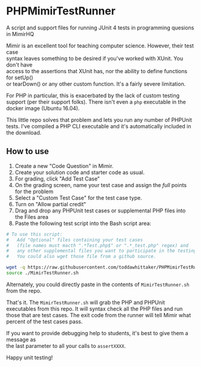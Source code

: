 # PHPMimirTestRunner
A script and support files for running JUnit 4 tests in programming quesions in MimirHQ

Mimir is an excellent tool for teaching computer science. However, their test case  
syntax leaves something to be desired if you've worked with XUnit. You don't have  
access to the assertions that XUnit has, nor the ability to define functions for setUp()  
or tearDown() or any other custom function. It's a fairly severe limitation.  

For PHP in particular, this is exacerbated by the lack of custom testing support (per
their support folks). There isn't even a `php` executable in the docker image (Ubuntu 16.04).

This little repo solves that problem and lets you run any number of PHPUnit tests. I've
compiled a PHP CLI executable and it's automatically included in the download.

## How to use
1. Create a new "Code Question" in Mimir.
1. Create your solution code and starter code as usual.
1. For grading, click "Add Test Case"
1. On the grading screen, name your test case and assign the *full* points
for the problem
1. Select a "Custom Test Case" for the test case type.
1. Turn on "Allow partial credit"
1. Drag and drop any PHPUnit test cases or supplemental PHP files into the Files area
1. Paste the following test script into the Bash script area:  
```bash
# To use this script:
#   Add "Optional" files containing your test cases
#   (file names must macth ".*Test.php$" or ".*_test.php" regex) and
#   any other supplemental files you want to participate in the testing
#   You could also wget those file from a github source.

wget -q https://raw.githubusercontent.com/toddawhittaker/PHPMimirTestRunner/master/MimirTestRunner.sh
source ./MimirTestRunner.sh
```  
  
  Alternately, you could directly paste in the contents of `MimirTestRunner.sh` from the repo.


That's it. The `MimirTestRunner.sh` will grab the PHP and PHPUnit executables from this repo.
It will syntax check all the PHP files and run those that are test cases. The exit code from
the runner will tell Mimir what percent of the test cases pass.

If you want to provide debugging help to students, it's best to give them a message as  
the last parameter to all your calls to `assertXXXX`.

Happy unit testing!